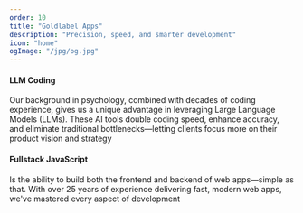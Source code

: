 ```yaml
---
order: 10
title: "Goldlabel Apps"
description: "Precision, speed, and smarter development"
icon: "home"
ogImage: "/jpg/og.jpg"
---
```

#### LLM Coding

Our background in psychology, combined with decades of coding experience, gives us a unique advantage in leveraging Large Language Models (LLMs). These AI tools double coding speed, enhance accuracy, and eliminate traditional bottlenecks—letting clients focus more on their product vision and strategy

#### Fullstack JavaScript

Is the ability to build both the frontend and backend of web apps—simple as that. With over 25 years of experience delivering fast, modern web apps, we've mastered every aspect of development